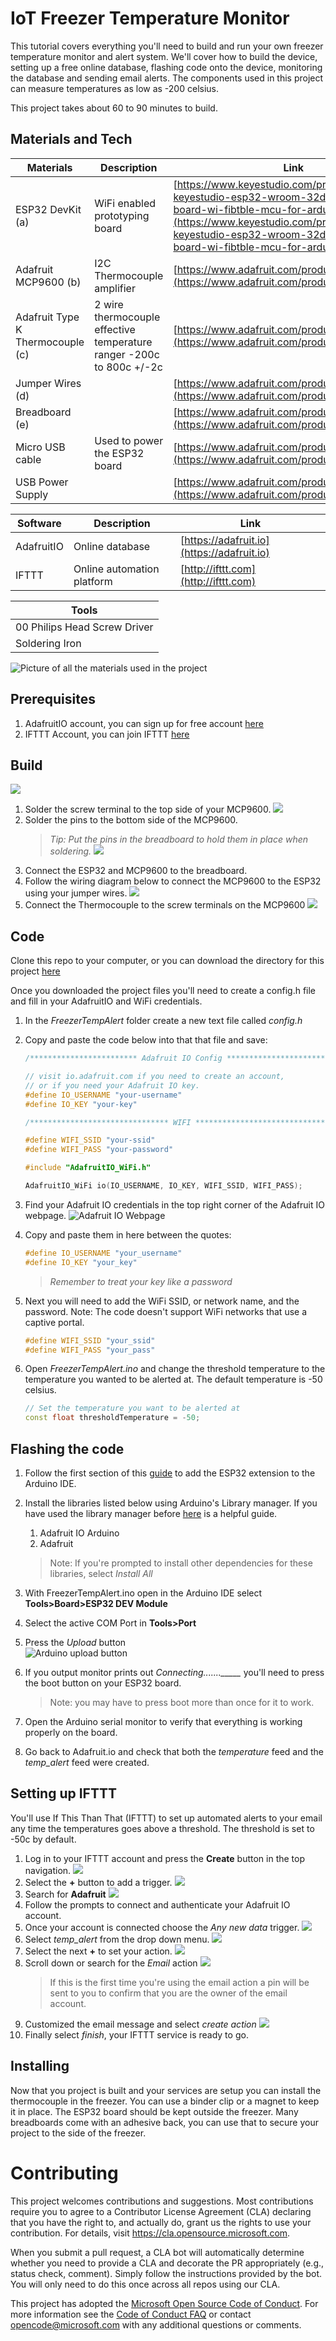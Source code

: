 
# IoT Freezer Temperature Monitor
This tutorial covers everything you'll need to build and run your own freezer temperature monitor and alert system. We'll cover how to build the device, setting up a free online database, flashing code onto the device, monitoring the database and sending email alerts. The components used in this project can measure temperatures as low as -200 celsius.

This project takes about 60 to 90 minutes to build.

## Materials and Tech  
|Materials | Description | Link |
|-----|-------------|------|
| ESP32 DevKit (a) | WiFi enabled prototyping board| [https://www.keyestudio.com/products/2019new-keyestudio-esp32-wroom-32d-module-core-board-wi-fibtble-mcu-for-arduino](https://www.keyestudio.com/products/2019new-keyestudio-esp32-wroom-32d-module-core-board-wi-fibtble-mcu-for-arduino)
| Adafruit MCP9600 (b) | I2C Thermocouple amplifier| [https://www.adafruit.com/product/4101](https://www.adafruit.com/product/4101) |
| Adafruit Type K Thermocouple (c) | 2 wire thermocouple effective temperature ranger -200c to 800c +/-2c| [https://www.adafruit.com/product/3245](https://www.adafruit.com/product/3245) |
| Jumper Wires (d) || [https://www.adafruit.com/product/1956](https://www.adafruit.com/product/1956) |
| Breadboard (e) || [https://www.adafruit.com/product/64](https://www.adafruit.com/product/64) |
| Micro USB cable | Used to power the ESP32 board | [https://www.adafruit.com/product/2185](https://www.adafruit.com/product/2185) |
| USB Power Supply || [https://www.adafruit.com/product/501](https://www.adafruit.com/product/501)| 

| Software | Description | Link |
|----------|-------------|------|
| AdafruitIO | Online database | [https://adafruit.io](https://adafruit.io)|
| IFTTT | Online automation platform | [http://ifttt.com](http://ifttt.com) |

| Tools |
|----------|
| 00 Philips Head Screw Driver|
| Soldering Iron |

![Picture of all the materials used in the project](/media/allmaterials.jpg)

## Prerequisites

1. AdafruitIO account, you can sign up for free account [here](https://accounts.adafruit.com/users/sign_up)  
1. IFTTT Account, you can join IFTTT [here](https://ifttt.com/join)

## Build
![](media/fullbuild.jpg)
1. Solder the screw terminal to the top side of your MCP9600.
    ![](media/build01.jpg)
1. Solder the pins to the bottom side of the MCP9600.  
    > *Tip: Put the pins in the breadboard to hold them in place when soldering.*
    ![](media/build02.jpg)
1. Connect the ESP32 and MCP9600 to the breadboard.
1. Follow the wiring diagram below to connect the MCP9600 to the ESP32 using your jumper wires.
    ![](media/diagram.png)
1. Connect the Thermocouple to the screw terminals on the MCP9600
    ![](media/build03.jpg)

## Code

Clone this repo to your computer, or you can download the directory for this project [here](https://github.com/microsoft/freezer-temp-monitor/archive/main.zip)

Once you downloaded the project files you'll need to create a config.h file and fill in your AdafruitIO and WiFi credentials.

1. In the *FreezerTempAlert* folder create a new text file called *config.h*

1. Copy and paste the code below into that that file and save:
    ```C++
    /************************ Adafruit IO Config *******************************/

    // visit io.adafruit.com if you need to create an account,
    // or if you need your Adafruit IO key.
    #define IO_USERNAME "your-username"
    #define IO_KEY "your-key"

    /******************************* WIFI **************************************/

    #define WIFI_SSID "your-ssid"
    #define WIFI_PASS "your-password"

    #include "AdafruitIO_WiFi.h"

    AdafruitIO_WiFi io(IO_USERNAME, IO_KEY, WIFI_SSID, WIFI_PASS);
    ```

1. Find your Adafruit IO credentials in the top right corner of the Adafruit IO webpage. 
    ![Adafruit IO Webpage](/media/iokeys.png)

1. Copy and paste them in here between the quotes:
    ```C++
    #define IO_USERNAME "your_username"
    #define IO_KEY "your_key"
    ```
    >*Remember to treat your key like a password*
1. Next you will need to add the WiFi SSID, or network name, and the password. Note: The code doesn't support WiFi networks that use a captive portal.
    ```C++
    #define WIFI_SSID "your_ssid"
    #define WIFI_PASS "your_pass"
    ```

1. Open *FreezerTempAlert.ino* and change the threshold temperature to the temperature you wanted to be alerted at. The default temperature is -50 celsius.
    ```C++
    // Set the temperature you want to be alerted at
    const float thresholdTemperature = -50;
    ```

## Flashing the code

1. Follow the first section of this [guide](https://randomnerdtutorials.com/installing-the-esp32-board-in-arduino-ide-windows-instructions/) to add the ESP32 extension to the Arduino IDE.

1. Install the libraries listed below using Arduino's Library manager. If you have used the library manager before [here](https://www.arduino.cc/en/guide/libraries) is a helpful guide.
    1. Adafruit IO Arduino
    1. Adafruit 
    > Note: If you're prompted to install other dependencies for these libraries, select *Install All*

1. With FreezerTempAlert.ino open in the Arduino IDE select **Tools>Board>ESP32 DEV Module**

1. Select the active COM Port in **Tools>Port**

1. Press the *Upload* button   
    ![Arduino upload button](media/upload.png)

1. If you output monitor prints out *Connecting......._____*
you'll need to press the boot button on your ESP32 board.
    >Note: you may have to press boot more than once for it to work.

1. Open the Arduino serial monitor to verify that everything is working properly on the board.

1. Go back to Adafruit.io and check that both the *temperature* feed and the *temp_alert* feed were created.

## Setting up IFTTT

You'll use If This Than That (IFTTT) to set up automated alerts to your email any time the temperatures goes above a threshold. The threshold is set to -50c by default.

1. Log in to your IFTTT account and press the **Create** button in the top navigation. 
    ![](media/ifttt01.png)
1. Select the **+** button to add a trigger.
    ![](media/ifttt02.png)
1. Search for **Adafruit**
    ![](media/ifttt03.png)
1. Follow the prompts to connect and authenticate your Adafruit IO account.
1. Once your account is connected choose the *Any new data* trigger.
![](media/ifttt04.png)
1. Select *temp_alert* from the drop down menu.
![](media/ifttt05.png)
1. Select the next **+** to set your action.
    ![](media/ifttt06.png)
1. Scroll down or search for the *Email* action
    ![](media/ifttt08.png)
    > If this is the first time you're using the email action a pin will be sent to you to confirm that you are the owner of the email account.
1. Customized the email message and select *create action*
    ![](media/ifttt09.png)
1. Finally select *finish*, your IFTTT service is ready to go.

## Installing

Now that you project is built and your services are setup you can install the thermocouple in the freezer. You can use a binder clip or a magnet to keep it in place. The ESP32 board should be kept outside the freezer. Many breadboards come with an adhesive back, you can use that to secure your project to the side of the freezer.

# Contributing

This project welcomes contributions and suggestions.  Most contributions require you to agree to a
Contributor License Agreement (CLA) declaring that you have the right to, and actually do, grant us
the rights to use your contribution. For details, visit https://cla.opensource.microsoft.com.

When you submit a pull request, a CLA bot will automatically determine whether you need to provide
a CLA and decorate the PR appropriately (e.g., status check, comment). Simply follow the instructions
provided by the bot. You will only need to do this once across all repos using our CLA.

This project has adopted the [Microsoft Open Source Code of Conduct](https://opensource.microsoft.com/codeofconduct/).
For more information see the [Code of Conduct FAQ](https://opensource.microsoft.com/codeofconduct/faq/) or
contact [opencode@microsoft.com](mailto:opencode@microsoft.com) with any additional questions or comments.
